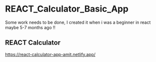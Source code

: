 # REACT_Calculator_Basic_App
Some work needs to be done, I created it when i was a beginner in react maybe 5-7 months ago !!

## REACT Calculator

https://react-calculator-app-amit.netlify.app/

